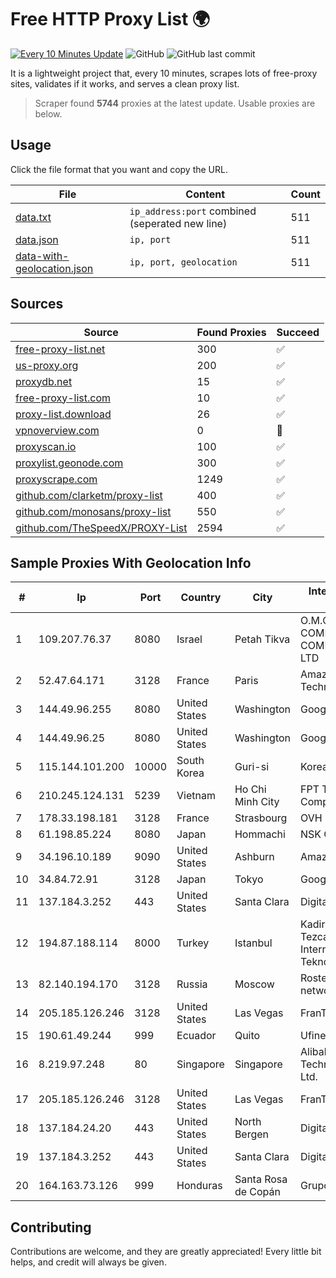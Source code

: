 
# Free HTTP Proxy List 🌍

[![Every 10 Minutes Update](https://github.com/mertguvencli/http-proxy-list/actions/workflows/main.yml/badge.svg?branch=main)](https://github.com/mertguvencli/http-proxy-list/actions/workflows/main.yml)
![GitHub](https://img.shields.io/github/license/mertguvencli/http-proxy-list)
![GitHub last commit](https://img.shields.io/github/last-commit/mertguvencli/http-proxy-list)

It is a lightweight project that, every 10 minutes, scrapes lots of free-proxy sites, validates if it works, and serves a clean proxy list.


> Scraper found **5744** proxies at the latest update. Usable proxies are below.

## Usage

Click the file format that you want and copy the URL.


|File|Content|Count|
|----|-------|-----|
|[data.txt](https://raw.githubusercontent.com/mertguvencli/http-proxy-list/main/proxy-list/data.txt)|`ip_address:port` combined (seperated new line)|511|
|[data.json](https://raw.githubusercontent.com/mertguvencli/http-proxy-list/main/proxy-list/data.json)|`ip, port`|511|
|[data-with-geolocation.json](https://raw.githubusercontent.com/mertguvencli/http-proxy-list/main/proxy-list/data-with-geolocation.json)|`ip, port, geolocation`|511|

## Sources

|Source|Found Proxies|Succeed|
|------|-------------|-------|
|[free-proxy-list.net](https://free-proxy-list.net)|300|✅|
|[us-proxy.org](https://www.us-proxy.org)|200|✅|
|[proxydb.net](http://proxydb.net)|15|✅|
|[free-proxy-list.com](https://free-proxy-list.com/?page=&port=&type%5B%5D=http&type%5B%5D=https&up_time=0&search=Search)|10|✅|
|[proxy-list.download](https://www.proxy-list.download/HTTP)|26|✅|
|[vpnoverview.com](https://vpnoverview.com/privacy/anonymous-browsing/free-proxy-servers)|0|🚫|
|[proxyscan.io](https://www.proxyscan.io)|100|✅|
|[proxylist.geonode.com](https://proxylist.geonode.com/api/proxy-list?limit=300&page=1&sort_by=lastChecked&sort_type=desc&protocols=http,https)|300|✅|
|[proxyscrape.com](https://api.proxyscrape.com/v2/?request=displayproxies&protocol=http&timeout=10000&country=all&ssl=all&anonymity=all)|1249|✅|
|[github.com/clarketm/proxy-list](https://raw.githubusercontent.com/clarketm/proxy-list/master/proxy-list-raw.txt)|400|✅|
|[github.com/monosans/proxy-list](https://raw.githubusercontent.com/monosans/proxy-list/main/proxies/http.txt)|550|✅|
|[github.com/TheSpeedX/PROXY-List](https://raw.githubusercontent.com/TheSpeedX/PROXY-List/master/http.txt)|2594|✅|


## Sample Proxies With Geolocation Info

|#|Ip|Port|Country|City|Internet Service Provider|
|-|--|----|-------|----|-------------------------|
|1|109.207.76.37|8080|Israel|Petah Tikva|O.M.C. COMPUTERS & COMMUNICATIONS LTD|
|2|52.47.64.171|3128|France|Paris|Amazon Technologies Inc.|
|3|144.49.96.255|8080|United States|Washington|Google LLC|
|4|144.49.96.25|8080|United States|Washington|Google LLC|
|5|115.144.101.200|10000|South Korea|Guri-si|Korea Telecom|
|6|210.245.124.131|5239|Vietnam|Ho Chi Minh City|FPT Telecom Company|
|7|178.33.198.181|3128|France|Strasbourg|OVH SAS|
|8|61.198.85.224|8080|Japan|Hommachi|NSK Co., Ltd.|
|9|34.196.10.189|9090|United States|Ashburn|Amazon.com, Inc.|
|10|34.84.72.91|3128|Japan|Tokyo|Google LLC|
|11|137.184.3.252|443|United States|Santa Clara|DigitalOcean, LLC|
|12|194.87.188.114|8000|Turkey|Istanbul|Kadir Huseyin Tezcan Nosspeed Internet Teknolojileri|
|13|82.140.194.170|3128|Russia|Moscow|Rostelecom networks|
|14|205.185.126.246|3128|United States|Las Vegas|FranTech Solutions|
|15|190.61.49.244|999|Ecuador|Quito|Ufinet Colombia|
|16|8.219.97.248|80|Singapore|Singapore|Alibaba (US) Technology Co., Ltd.|
|17|205.185.126.246|3128|United States|Las Vegas|FranTech Solutions|
|18|137.184.24.20|443|United States|North Bergen|DigitalOcean, LLC|
|19|137.184.3.252|443|United States|Santa Clara|DigitalOcean, LLC|
|20|164.163.73.126|999|Honduras|Santa Rosa de Copán|Grupo Inma S.A|



## Contributing

Contributions are welcome, and they are greatly appreciated! Every
little bit helps, and credit will always be given.

